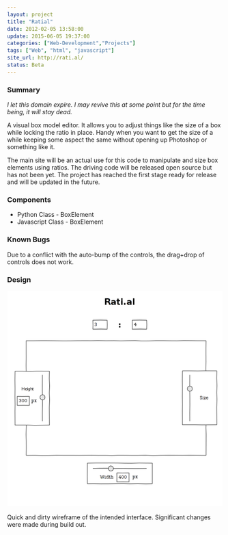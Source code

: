 ```yaml
---
layout: project
title: "Ratial"
date: 2012-02-05 13:58:00
update: 2015-06-05 19:37:00
categories: ["Web-Development","Projects"]
tags: ["Web", "html", "javascript"]
site_url: http://rati.al/
status: Beta
---
```


### Summary 

*I let this domain expire.  I may revive this at some point but for the time being, it will stay dead.*

A visual box model editor. It allows you to adjust things like the size of a box while locking the ratio in place. Handy when you want to get the size of a while keeping some aspect the same without opening up Photoshop or something like it.

The main site will be an actual use for this code to manipulate and size box elements using ratios. The driving code will be released open source but has not been yet.  The project has reached the first stage ready for release and will be updated in the future.

### Components

- Python Class - BoxElement
- Javascript Class - BoxElement

### Known Bugs

Due to a conflict with the auto-bump of the controls, the drag+drop of controls does not work.

### Design
![UI Wireframe](/files/ui.png)

Quick and dirty wireframe of the intended interface.  Significant changes were made during build out.